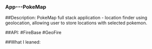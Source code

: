 ### App---PokeMap

##Description: 
PokeMap full stack application - location finder using geolocation, allowing user to store locations with selected pokemon.

##API:
#FireBase
#GeoFire

##What I leaned:


